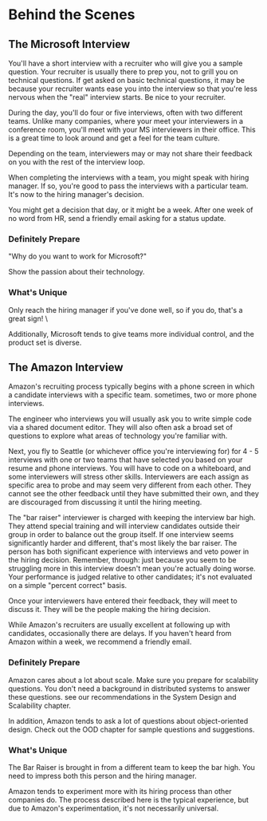 # Behind the Scenes 

## The Microsoft Interview

You'll have a short interview with a recruiter who will give you a sample question. Your recruiter is usually there to prep you, not to grill you on technical questions. If get asked on basic technical questions, it may be because your recruiter wants ease you into the interview so that you're less nervous when the "real" interview starts. Be nice to your recruiter.

During the day, you'll do four or five interviews, often with two different teams. Unlike many companies, where your meet your interviewers in a conference room, you'll meet with your MS interviewers in their office. This is a great time to look around and get a feel for the team culture.

Depending on the team, interviewers may or may not share their feedback on you with the rest of the interview loop.

When completing the interviews with a team, you might speak with hiring manager. If so, you're good to pass the interviews with a particular team. It's now to the hiring manager's decision.

You might get a decision that day, or it might be a week. After one week of no word from HR, send a friendly email asking for a status update.


### Definitely Prepare

"Why do you want to work for Microsoft?"

Show the passion about their technology.

### What's Unique

Only reach the hiring manager if you've done well, so if you do, that's a great sign!  \

Additionally, Microsoft tends to give teams more individual control, and the product set is diverse. 

## The Amazon Interview

Amazon's recruiting process typically begins with a phone screen in which a candidate interviews with a specific team. sometimes, two or more phone interviews.

The engineer who interviews you will usually ask you to write simple code via a shared document editor. They will also often ask a broad set of questions to explore what areas of technology you're familiar with.

Next, you fly to Seattle (or whichever office you're interviewing for) for 4 - 5 interviews with one or two teams that have selected you based on your resume and phone interviews. You will have to code on a whiteboard, and some interviewers will stress other skills. Interviewers are each assign as specific area to probe and may seem very different from each other. They cannot see the other feedback until they have submitted their own, and they are discouraged from discussing it until the hiring meeting.

The "bar raiser" interviewer is charged with keeping the interview bar high. They attend special training and will interview candidates outside their group in order to balance out the group itself. If one interview seems significantly harder and different, that's most likely the bar raiser. The person has both significant experience with interviews and veto power in the hiring decision. Remember, through: just because you seem to be struggling more in this interview doesn't mean you're actually doing worse. Your performance is judged relative to other candidates; it's not evaluated on a simple "percent correct" basis.

Once your interviewers have entered their feedback, they will meet to discuss it. They will be the people making the hiring decision.

While Amazon's recruiters are usually excellent at following up with candidates, occasionally there are delays. If you haven't heard from Amazon within a week, we recommend a friendly email.

### Definitely Prepare
Amazon cares about a lot about scale. Make sure you prepare for scalability questions. You don't need a background in distributed systems to answer these questions. see our recommendations in the System Design and Scalability chapter.

In addition, Amazon tends to ask a lot of questions about object-oriented design. Check out the OOD chapter for sample questions and suggestions.

### What's Unique
The Bar Raiser is brought in from a different team to keep the bar high. You need to impress both this person and the hiring manager.

Amazon tends to experiment more with its hiring process than other companies do. The process described here is the typical experience, but due to Amazon's experimentation, it's not necessarily universal.


